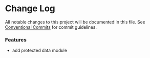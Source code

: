 # Change Log

All notable changes to this project will be documented in this file.
See [Conventional Commits](https://conventionalcommits.org) for commit guidelines.


### Features

* add protected data module
